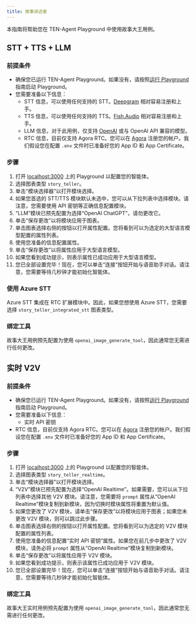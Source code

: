 ```yaml
---
title: 故事讲述者
---
```


本指南将帮助您在 TEN-Agent Playground 中使用故事大王用例。

## STT + TTS + LLM

### 前提条件

- 确保您已运行 TEN-Agent Playground。如果没有，请按照[运行 Playground](https://doc.theten.ai/ten-agent/quickstart) 指南启动 Playground。
- 您需要准备以下信息：
  - STT 信息，可以使用任何支持的 STT。[Deepgram](https://deepgram.com/) 相对容易注册和上手。
  - TTS 信息，可以使用任何支持的 TTS。[Fish.Audio](https://fish.audio/) 相对容易注册和上手。
  - LLM 信息，对于此用例，仅支持 [OpenAI](https://openai.com) 或与 OpenAI API 兼容的模型。
  - RTC 信息，目前仅支持 Agora RTC。您可以在 [Agora](https://www.agora.io/) 注册您的帐户。我们假设您在配置 `.env` 文件时已准备好您的 App ID 和 App Certificate。

### 步骤

1. 打开 [localhost:3000](http://localhost:3000) 上的 Playground 以配置您的智能体。
2. 选择图表类型 `story_teller`。
3. 单击“模块选择器”以打开模块选择。
4. 如果您首选的 STT/TTS 模块默认未选中，您可以从下拉列表中选择模块。请注意，您需要使用 API 密钥等正确信息配置模块。
5. “LLM”模块已预先配置为选择“OpenAI ChatGPT”，请勿更改它。
6. 单击“保存更改”以将模块应用于图表。
7. 单击图表选择右侧的按钮以打开属性配置。您将看到可以为选定的大型语言模型配置的属性列表。
8. 使用您准备的信息配置属性。
9. 单击“保存更改”以将属性应用于大型语言模型。
10. 如果您看到成功提示，则表示属性已成功应用于大型语言模型。
11. 您已全部设置完毕！现在，您可以单击“连接”按钮开始与语音助手对话。请注意，您需要等待几秒钟才能初始化智能体。

### 使用 Azure STT

Azure STT 集成在 RTC 扩展模块中。因此，如果您想使用 Azure STT，您需要选择 `story_teller_integrated_stt` 图表类型。

### 绑定工具

故事大王用例预先配置为使用 `openai_image_generate_tool`，因此通常您无需进行任何更改。

## 实时 V2V

### 前提条件

- 确保您已运行 TEN-Agent Playground。如果没有，请按照[运行 Playground](https://doc.theten.ai/ten-agent/quickstart) 指南启动 Playground。
- 您需要准备以下信息：
  - 实时 API 密钥
- RTC 信息，目前仅支持 Agora RTC。您可以在 [Agora](https://www.agora.io/) 注册您的帐户。我们假设您在配置 `.env` 文件时已准备好您的 App ID 和 App Certificate。

### 步骤

1. 打开 [localhost:3000](http://localhost:3000) 上的 Playground 以配置您的智能体。
2. 选择图表类型 `story_teller_realtime`。
3. 单击“模块选择器”以打开模块选择。
4. “V2V”模块已预先配置为选择“OpenAI Realtime”。如果需要，您可以从下拉列表中选择其他 V2V 模块。请注意，您需要将 `prompt` 属性从“OpenAI Realtime”模块复制到新模块，因为切换时模块属性将重置为默认值。
5. 如果您更改了 V2V 模块，请单击“保存更改”以将模块应用于图表；如果您未更改 V2V 模块，则可以跳过此步骤。
6. 单击图表选择右侧的按钮以打开属性配置。您将看到可以为选定的 V2V 模块配置的属性列表。
7. 使用您准备的信息配置“实时 API 密钥”属性。如果您在前几步中更改了 V2V 模块，请务必将 `prompt` 属性从“OpenAI Realtime”模块复制到新模块。
8. 单击“保存更改”以将属性应用于 V2V 模块。
9. 如果您看到成功提示，则表示该属性已成功应用于 V2V 模块。
10. 您已全部设置完毕！现在，您可以单击“连接”按钮开始与语音助手对话。请注意，您需要等待几秒钟才能初始化智能体。

### 绑定工具

故事大王实时用例预先配置为使用 `openai_image_generate_tool`，因此通常您无需进行任何更改。
